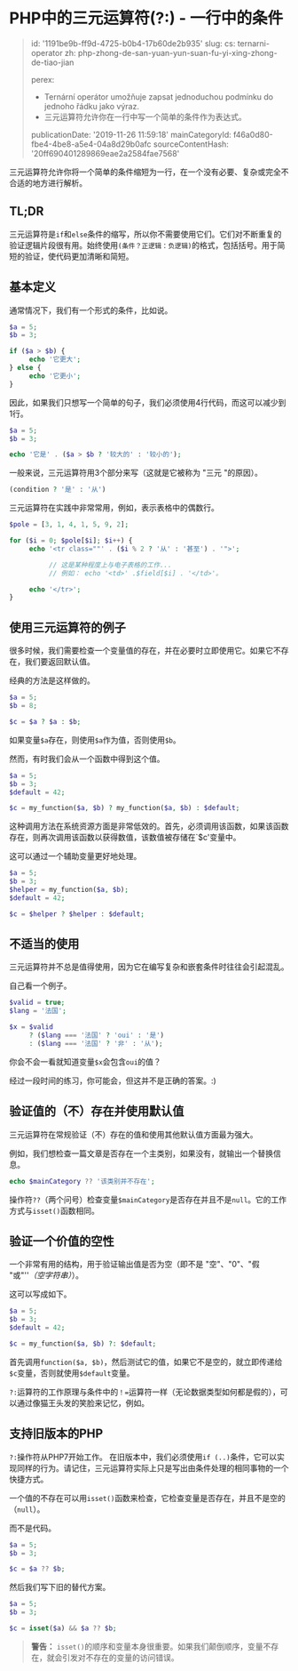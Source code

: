 PHP中的三元运算符(?:) - 一行中的条件
=======================

> id: '1191be9b-ff9d-4725-b0b4-17b60de2b935'
> slug:
> 	cs: ternarni-operator
> 	zh: php-zhong-de-san-yuan-yun-suan-fu-yi-xing-zhong-de-tiao-jian
> 
> perex:
> 	- Ternární operátor umožňuje zapsat jednoduchou podmínku do jednoho řádku jako výraz.
> 	- 三元运算符允许你在一行中写一个简单的条件作为表达式。
> 
> publicationDate: '2019-11-26 11:59:18'
> mainCategoryId: f46a0d80-fbe4-4be8-a5e4-04a8d29b0afc
> sourceContentHash: '20ff690401289869eae2a2584fae7568'

三元运算符允许你将一个简单的条件缩短为一行，在一个没有必要、复杂或完全不合适的地方进行解析。

TL;DR
------

三元运算符是`if`和`else`条件的缩写，所以你不需要使用它们。它们对不断重复的验证逻辑片段很有用。始终使用`(条件？正逻辑：负逻辑)`的格式，包括括号。用于简短的验证，使代码更加清晰和简短。

基本定义
------------------

通常情况下，我们有一个形式的条件，比如说。

```php
$a = 5;
$b = 3;

if ($a > $b) {
     echo '它更大';
} else {
     echo '它更小';
}
```

因此，如果我们只想写一个简单的句子，我们必须使用4行代码，而这可以减少到1行。

```php
$a = 5;
$b = 3;

echo '它是' . ($a > $b ? '较大的' : '较小的');
```

一般来说，三元运算符用3个部分来写（这就是它被称为 "三元 "的原因）。

```php
(condition ? '是' : '从')
```

三元运算符在实践中非常常用，例如，表示表格中的偶数行。

```php
$pole = [3, 1, 4, 1, 5, 9, 2];

for ($i = 0; $pole[$i]; $i++) {
     echo '<tr class=""' . ($i % 2 ? '从' : '甚至') . '">';

          // 这是某种程度上与电子表格的工作...
          // 例如： echo '<td>' .$field[$i] . '</td>'。

     echo '</tr>';
}
```

使用三元运算符的例子
------------------------------------

很多时候，我们需要检查一个变量值的存在，并在必要时立即使用它。如果它不存在，我们要返回默认值。

经典的方法是这样做的。

```php
$a = 5;
$b = 8;

$c = $a ? $a : $b;
```

如果变量`$a`存在，则使用`$a`作为值，否则使用`$b`。

然而，有时我们会从一个函数中得到这个值。

```php
$a = 5;
$b = 3;
$default = 42;

$c = my_function($a, $b) ? my_function($a, $b) : $default;
```

这种调用方法在系统资源方面是非常低效的。首先，必须调用该函数，如果该函数存在，则再次调用该函数以获得数值，该数值被存储在`$c'变量中。

这可以通过一个辅助变量更好地处理。

```php
$a = 5;
$b = 3;
$helper = my_function($a, $b);
$default = 42;

$c = $helper ? $helper : $default;
```

不适当的使用
------------------

三元运算符并不总是值得使用，因为它在编写复杂和嵌套条件时往往会引起混乱。

自己看一个例子。

```php
$valid = true;
$lang = '法国';

$x = $valid
     ? ($lang === '法国' ? 'oui' : '是')
     : ($lang === '法国' ? '非' : '从');
```

你会不会一看就知道变量`$x`会包含`oui`的值？

经过一段时间的练习，你可能会，但这并不是正确的答案。:)

验证值的（不）存在并使用默认值
--------------------

三元运算符在常规验证（不）存在的值和使用其他默认值方面最为强大。

例如，我们想检查一篇文章是否存在一个主类别，如果没有，就输出一个替换信息。

```php
echo $mainCategory ?? '该类别并不存在';
```

操作符`??`（两个问号）检查变量`$mainCategory`是否存在并且不是`null`。它的工作方式与`isset()`函数相同。

验证一个价值的空性
-----------------------------

一个非常有用的结构，用于验证输出值是否为空（即不是 "空"、"0"、"假 "或"''*（空字符串）*）。

这可以写成如下。

```php
$a = 5;
$b = 3;
$default = 42;

$c = my_function($a, $b) ?: $default;
```

首先调用`function($a, $b)`，然后测试它的值，如果它不是空的，就立即传递给`$c`变量，否则就使用`$default`变量。

`?:`运算符的工作原理与条件中的`！=`运算符一样（无论数据类型如何都是假的），可以通过像猫王头发的笑脸来记忆，例如。

支持旧版本的PHP
----------------------------

`?:`操作符从PHP7开始工作。 在旧版本中，我们必须使用`if (..)`条件，它可以实现同样的行为。请记住，三元运算符实际上只是写出由条件处理的相同事物的一个快捷方式。

一个值的不存在可以用`isset()`函数来检查，它检查变量是否存在，并且不是空的（`null`）。

而不是代码。

```php
$a = 5;
$b = 3;

$c = $a ?? $b;
```

然后我们写下旧的替代方案。

```php
$a = 5;
$b = 3;

$c = isset($a) && $a ?? $b;
```

> **警告：** `isset()`的顺序和变量本身很重要。如果我们颠倒顺序，变量不存在，就会引发对不存在的变量的访问错误。
